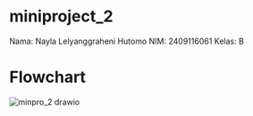 # miniproject_2
Nama: Nayla Lelyanggraheni Hutomo
NIM: 2409116061
Kelas: B

# Flowchart
![minpro_2 drawio](https://github.com/user-attachments/assets/1e960bb5-3640-4103-9bf3-6eb10db2b47a)

